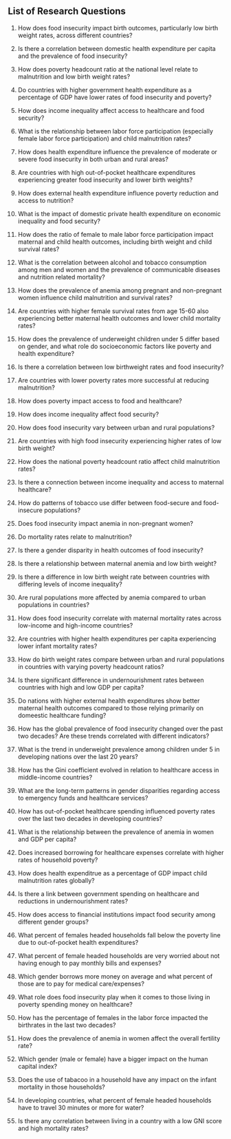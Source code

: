 ## **List of Research Questions**
1. How does food insecurity impact birth outcomes, particularly low birth weight rates, across different countries?

2. Is there a correlation between domestic health expenditure per capita and the prevalence of food insecurity?

3. How does poverty headcount ratio at the national level relate to malnutrition and low birth weight rates?

4. Do countries with higher government health expenditure as a percentage of GDP have lower rates of food insecurity and poverty?

5. How does income inequality affect access to healthcare and food security?

6. What is the relationship between labor force participation (especially female labor force participation) and child malnutrition rates?

7. How does health expenditure influence the prevalence of moderate or severe food insecurity in both urban and rural areas?

8. Are countries with high out-of-pocket healthcare expenditures experiencing greater food insecurity and lower birth weights?

9. How does external health expenditure influence poverty reduction and access to nutrition?

10. What is the impact of domestic private health expenditure on economic inequality and food security?

11. How does the ratio of female to male labor force participation impact maternal and child health outcomes, including birth weight and child survival rates?

12. What is the correlation between alcohol and tobacco consumption among men and women and the prevalence of communicable diseases and nutrition related mortality?

13. How does the prevalence of anemia among pregnant and non-pregnant women influence child malnutrition and survival rates?

14. Are countries with higher female survival rates from age 15-60 also experiencing better maternal health outcomes and lower child mortality rates?

15. How does the prevalence of underweight children under 5 differ based on gender, and what role do socioeconomic factors like poverty and health expenditure?

16. Is there a correlation between low birthweight rates and food insecurity?

17. Are countries with lower poverty rates more successful at reducing malnutrition?

18. How does poverty impact access to food and healthcare?

19. How does income inequality affect food security? 

20. How does food insecurity vary between urban and rural populations?

21. Are countries with high food insecurity experiencing higher rates of  low birth weight?

22. How does the national poverty headcount ratio affect child malnutrition rates?

23. Is there a connection between income inequality and access to maternal healthcare? 

24. How do patterns of tobacco use differ between food-secure and food-insecure populations?

25. Does food insecurity impact anemia in non-pregnant women?

26. Do mortality rates relate to malnutrition?

27. Is there a gender disparity in health outcomes of food insecurity? 

28. Is there a relationship between maternal anemia and low birth weight? 

29. Is there a difference in low birth weight rate between countries with differing levels of income inequality? 

30. Are rural populations more affected by anemia compared to urban populations in countries?

31. How does food insecurity correlate with maternal mortality rates across low-income and high-income countries?

32. Are countries with higher health expenditures per capita experiencing lower infant mortality rates?

33. How do birth weight rates compare between urban and rural populations in countries with varying poverty headcount ratios?

34. Is there significant difference in undernourishment rates between countries with high and low GDP per capita?

35. Do nations with higher external health expenditures show better maternal health outcomes compared to those relying primarily on domeestic healthcare funding?

36. How has the global prevalence of food insecurity changed over the past two decades? Are these trends correlated with different indicators?

37. What is the trend in underweight prevalence among children under 5 in developing nations over the last 20 years?

38. How has the Gini coefficient evolved in relation to healthcare access in middle-income countries?

39. What are the long-term patterns in gender disparities regarding access to emergency funds and healthcare services?

40. How has out-of-pocket healthcare spending influenced poverty rates over the last two decades in developing countries?

41. What is the relationship between the prevalence of anemia in women and GDP per capita?

42. Does increased borrowing for healthcare expenses correlate with higher rates of household poverty?

43. How does health expenditrue as a percentage of GDP impact child malnutrition rates globally?

44. Is there a link between government spending on healthcare and reductions in undernourishment rates?

45. How does access to financial institutions impact food security among different gender groups?

46. What percent of females headed households fall below the poverty line due to out-of-pocket health expenditures? 

47. What percent of female headed households are very worried about not having enough to pay monthly bills and expenses? 

48. Which gender borrows more money on average and what percent of those are to pay for medical care/expenses? 

49. What role does food insecurity play when it comes to those living in poverty spending money on healthcare?

50. How has the percentage of females in the labor force impacted the birthrates in the last two decades?

51. How does the prevalence of anemia in women affect the overall fertility rate?

52. Which gender (male or female) have a bigger impact on the human capital index?

53. Does the use of tabacoo in a household have any impact on the infant mortality in those households?

54. In developing countries, what percent of female headed households have to travel 30 minutes or more for water?

55. Is there any correlation between living in a country with a low GNI score and high mortality rates?
